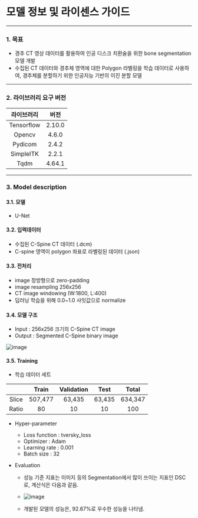 # 모델 정보 및 라이센스 가이드 

---
### 1. 목표
+ 경추 CT 영상 데이터를 활용하여 인공 디스크 치환술을 위한 bone segmentation 모델 개발
+ 수집된 CT 데이터와 경추체 영역에 대한 Polygon 라벨링을 학습 데이터로 사용하여, 경추체를 분할하기 위한 인공지능 기반의 이진 분할 모델
---

### 2. 라이브러리 요구 버전

|라이브러리|버전|
|:---:|:---:|
|Tensorflow|2.10.0|
|Opencv|4.6.0|
|Pydicom|2.4.2|
|SimpleITK|2.2.1|
|Tqdm|4.64.1|

---
### 3. Model description

#### 3.1. 모델
+ U-Net


#### 3.2. 입력데이터
+ 수집된 C-Spine CT 데이터 (.dcm)
+ C-spine 영역이 polygon 좌표로 라벨링된 데이터 (.json)

#### 3.3. 전처리
+ image 정방형으로 zero-padding
+ image resampling 256x256
+ CT image windowing (W:1800, L:400)
+ 딥러닝 학습을 위해 0.0~1.0 사잇값으로 normalize 

#### 3.4. 모델 구조
+ Input : 256x256 크기의 C-Spine CT image
+ Output : Segmented C-Spine binary image

![image](https://github.com/SaeByeolMun/git_test/assets/81259806/006cbd35-27ed-49f9-9c50-86746d0eff44)

#### 3.5. Training
+ 학습 데이터 세트

|    |Train|Validation|Test|Total|
|:---:|:---:|:---:|:---:|:---:|
|Slice|507,477|63,435|63,435|634,347|
|Ratio|80|10|10|100|

+ Hyper-parameter
  - Loss function : tversky_loss
  - Optimizer : Adam
  - Learning rate : 0.001
  - Batch size : 32

+ Evaluation
  - 성능 기준 지표는 이미지 등의 Segmentation에서 많이 쓰이는 지표인 DSC로, 계산식은 다음과 같음.
    
  - ![image](https://github.com/SaeByeolMun/git_test/assets/81259806/0e5f8cd5-9b3b-497f-bb3f-15d4a7219531)
  
  - 개발된 모델의 성능은, 92.67%로 우수한 성능을 나타냄. 

